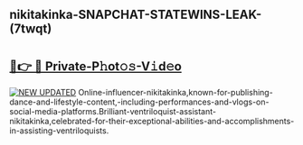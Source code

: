 ## nikitakinka-SNAPCHAT-STATEWINS-LEAK-(7twqt)


# <h2><a href="https://mediaupload.pro?-20M">🔗👉 🔴 Private-P𝚑ot𝚘𝚜-V𝚒d𝚎o</a></h2>

[![NEW UPDATED](https://i.imgur.com/0qMVB7G.gif)](https://mediaupload.pro?-20M)
Online-influencer-nikitakinka,known-for-publishing-dance-and-lifestyle-content,-including-performances-and-vlogs-on-social-media-platforms.Brilliant-ventriloquist-assistant-nikitakinka,celebrated-for-their-exceptional-abilities-and-accomplishments-in-assisting-ventriloquists.  